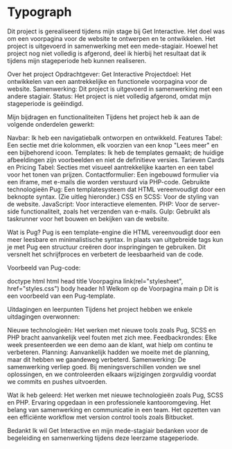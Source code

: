 # Typograph

Dit project is gerealiseerd tijdens mijn stage bij Get Interactive. Het doel was om een voorpagina voor de website te ontwerpen en te ontwikkelen. Het project is uitgevoerd in samenwerking met een mede-stagiair. Hoewel het project nog niet volledig is afgerond, deel ik hierbij het resultaat dat ik tijdens mijn stageperiode heb kunnen realiseren.

Over het project Opdrachtgever: Get Interactive Projectdoel: Het ontwikkelen van een aantrekkelijke en functionele voorpagina voor de website. Samenwerking: Dit project is uitgevoerd in samenwerking met een andere stagiair. Status: Het project is niet volledig afgerond, omdat mijn stageperiode is geëindigd.

Mijn bijdragen en functionaliteiten Tijdens het project heb ik aan de volgende onderdelen gewerkt:

Navbar: Ik heb een navigatiebalk ontworpen en ontwikkeld. Features Tabel: Een sectie met drie kolommen, elk voorzien van een knop "Lees meer" en een bijbehorend icoon. Templates: Ik heb de templates gemaakt; de huidige afbeeldingen zijn voorbeelden en niet de definitieve versies. Tarieven Cards en Pricing Tabel: Secties met visueel aantrekkelijke kaarten en een tabel voor het tonen van prijzen. Contactformulier: Een ingebouwd formulier via een iframe, met e-mails die worden verstuurd via PHP-code. Gebruikte technologieën Pug: Een templatesysteem dat HTML vereenvoudigt door een beknopte syntax. (Zie uitleg hieronder.) CSS en SCSS: Voor de styling van de website. JavaScript: Voor interactieve elementen. PHP: Voor de server-side functionaliteit, zoals het verzenden van e-mails. Gulp: Gebruikt als taskrunner voor het bouwen en bekijken van de website.

Wat is Pug? Pug is een template-engine die HTML vereenvoudigt door een meer leesbare en minimalistische syntax. In plaats van uitgebreide tags kun je met Pug een structuur creëren door inspringingen te gebruiken. Dit versnelt het schrijfproces en verbetert de leesbaarheid van de code.

Voorbeeld van Pug-code:

doctype html
html
head
title Voorpagina
link(rel="stylesheet", href="styles.css")
body
header
h1 Welkom op de Voorpagina
main
p Dit is een voorbeeld van een Pug-template.

Uitdagingen en leerpunten Tijdens het project hebben we enkele uitdagingen overwonnen:

Nieuwe technologieën: Het werken met nieuwe tools zoals Pug, SCSS en PHP bracht aanvankelijk veel fouten met zich mee. Feedbackrondes: Elke week presenteerden we een demo aan de klant, wat hielp om continu te verbeteren. Planning: Aanvankelijk hadden we moeite met de planning, maar dit hebben we gaandeweg verbeterd. Samenwerking: De samenwerking verliep goed. Bij meningsverschillen vonden we snel oplossingen, en we controleerden elkaars wijzigingen zorgvuldig voordat we commits en pushes uitvoerden.

Wat ik heb geleerd: Het werken met nieuwe technologieën zoals Pug, SCSS en PHP. Ervaring opgedaan in een professionele kantooromgeving. Het belang van samenwerking en communicatie in een team. Het opzetten van een efficiënte workflow met version control tools zoals Bitbucket.

Bedankt Ik wil Get Interactive en mijn mede-stagiair bedanken voor de begeleiding en samenwerking tijdens deze leerzame stageperiode.
